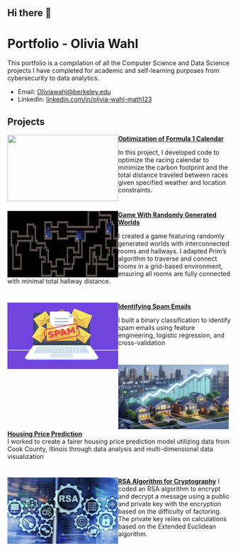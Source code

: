 ## Hi there 👋

<!--
**Ol1viaW/Ol1viaW** is a ✨ _special_ ✨ repository because its `README.md` (this file) appears on your GitHub profile.

Here are some ideas to get you started:

- 🔭 I’m currently working on ...
- 🌱 I’m currently learning ...
- 👯 I’m looking to collaborate on ...
- 🤔 I’m looking for help with ...
- 💬 Ask me about ...
- 📫 How to reach me: ...
- 😄 Pronouns: ...
- ⚡ Fun fact: ...
-->

# Portfolio - Olivia Wahl

This portfolio is a compilation of all the Computer Science and Data Science projects I have completed for academic and self-learning purposes from cybersecurity to data analytics.
- Email: [Oliviawahl@berkeley.edu](mailto:oliviawahl@berkeley.edu)
- LinkedIn: [linkedin.com/in/olivia-wahl-math123](https://linkedin.com/in/olivia-wahl-math123)

## Projects
<img align="left" width="250" height="150" src="https://github.com/archd3sai/Portfolio/blob/master/Images/telecom.jpg"> **[Optimization of Formula 1 Calendar](https://github.com/Ol1viaW/Optimization-Formula-1-Calendar)**  

In this project, I developed code to optimize the racing calendar to minimize the carbon footprint and the total distance traveled between races given specified weather and location constraints.  

#
<img align="left" width="250" height="150" src="https://raw.githubusercontent.com/Ol1viaW/Ol1viaW/master/Images/World.png">**[Game With Randomly Generated Worlds](https://github.com/Ol1viaW/Game-With-Randomly-Generated-Worlds)**  

I created a game featuring randomly generated worlds with interconnected rooms and hallways. I adapted Prim’s algorithm to traverse and connect rooms in a grid-based environment, ensuring all rooms are fully connected with minimal total hallway distance.

#
<img align="left" width="250" height="150" src="https://raw.githubusercontent.com/Ol1viaW/Ol1viaW/master/Images/Spam.png">**[Identifying Spam Emails](https://github.com/Ol1viaW/Identifying-Spam-Emails)**  

I built a binary classification to identify spam emails using feature engineering, logistic regression, and cross-validation

#
<img align="left" width="250" height="150" src="https://raw.githubusercontent.com/Ol1viaW/Ol1viaW/master/Images/Housing.png">**[Housing Price Prediction](https://github.com/Ol1viaW/Housing-Price-Prediction)**  
I worked to create a fairer housing price prediction model utilizing data from Cook County, Illinois through data analysis and multi-dimensional data visualization


#
<img align="left" width="250" height="150" src="https://raw.githubusercontent.com/Ol1viaW/Ol1viaW/master/Images/RSA.png">**[RSA Algorithm for Cryptography](https://github.com/Ol1viaW/RSA-Encryption-Decryption)**
I coded an RSA algorithm to encrypt and decrypt a message using a public and private key with the encryption based on the difficulty of factoring. The private key relies on calculations based on the Extended Euclidean algorithm. 
